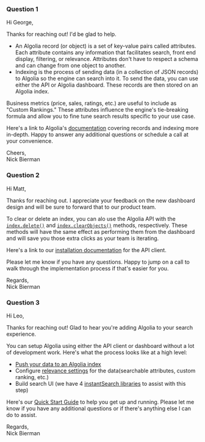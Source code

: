 ### Question 1

Hi George,

Thanks for reaching out! I'd be glad to help.

- An Algolia record (or object) is a set of key-value pairs called attributes. Each attribute contains any information that facilitates search, front end display, filtering, or relevance. Attributes don't have to respect a schema and can change from one object to another. 
- Indexing is the process of sending data (in a collection of JSON records) to Algolia so the engine can search into it. To send the data, you can use either the API or Algolia dashboard. These records are then stored on an Algolia index.

Business metrics (price, sales, ratings, etc.) are useful to include as "Custom Rankings." These attributes influence the engine's tie-breaking formula and allow you to fine tune search results specific to your use case.

Here's a link to Algolia's [documentation](https://www.algolia.com/doc/guides/sending-and-managing-data/prepare-your-data/) covering records and indexing more in-depth. Happy to answer any additional questions or schedule a call at your convenience.

Cheers,
<br/>
Nick Bierman

### Question 2

Hi Matt,

Thanks for reaching out. I appreciate your feedback on the new dashboard design and will be sure to forward that to our product team.

To clear or delete an index, you can alo use the Algolia API with the [`index.delete()`](https://www.algolia.com/doc/api-reference/api-methods/delete-index/) and [`index.clearObjects()`](https://www.algolia.com/doc/api-reference/api-methods/clear-objects/) methods, respectively. These methods will have the same effect as performing them from the dashboard and will save you those extra clicks as your team is iterating.

Here's a link to our [installation documentation](https://www.algolia.com/doc/api-client/getting-started/install/javascript/?client=javascript) for the API client.

Please let me know if you have any questions. Happy to jump on a call to walk through the implementation process if that's easier for you.

Regards,
<br/>
Nick Bierman

### Question 3

Hi Leo,

Thanks for reaching out! Glad to hear you're adding Algolia to your search experience.

You can setup Algolia using either the API client or dashboard without a lot of development work. Here's what the process looks like at a high level:
- [Push your data to an Algolia index](https://www.algolia.com/doc/guides/sending-and-managing-data/send-and-update-your-data/#overview)
- Configure [relevance settings](https://www.algolia.com/doc/guides/getting-started/how-algolia-works/in-depth/implementation-process/#configuring-relevance) for the data(searchable attributes, custom ranking, etc.)
- Build search UI (we have 4 [instantSearch libraries](https://community.algolia.com/#instantsearch) to assist with this step)

Here's our [Quick Start Guide](https://www.algolia.com/doc/guides/getting-started/quick-start/) to help you get up and running. Please let me know if you have any additional questions or if there's anything else I can do to assist.

Regards,
<br />
Nick Bierman



